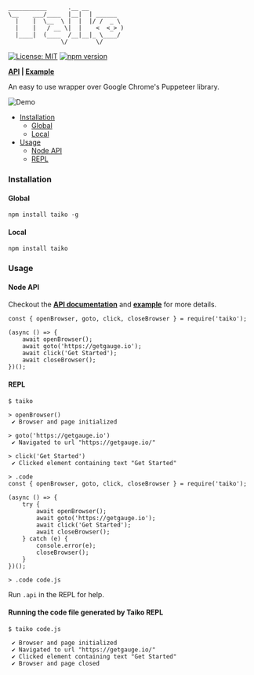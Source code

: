 ```
___________      .__ __
\__    ___/____  |__|  | ______
  |    |  \__  \ |  |  |/ /  _ \
  |    |   / __ \|  |    <  <_> )
  |____|  (____  /__|__|_ \____/
               \/        \/
```
[![License: MIT](https://img.shields.io/badge/License-MIT-blue.svg)](https://opensource.org/licenses/MIT) [![npm version](https://badge.fury.io/js/taiko.svg)](https://badge.fury.io/js/taiko)

**[API](https://getgauge.github.io/Taiko/) | [Example](https://github.com/getgauge-examples/js_puppeteer)**

An easy to use wrapper over Google Chrome's Puppeteer library.

![Demo](https://user-images.githubusercontent.com/5915802/32775920-e4778394-c956-11e7-9afc-63580f987cf4.gif)

* [Installation](#installation)
  * [Global](#global)
  * [Local](#local)
* [Usage](#usage)
  * [Node API](#node-api)
  * [REPL](#repl)

### Installation

#### Global
```
npm install taiko -g
```

#### Local
```
npm install taiko
```

### Usage

#### Node API

Checkout the **[API documentation](https://getgauge.github.io/Taiko/)** and **[example](https://github.com/getgauge-examples/js_puppeteer)** for more details.

```
const { openBrowser, goto, click, closeBrowser } = require('taiko');

(async () => {
    await openBrowser();
    await goto('https://getgauge.io');
    await click('Get Started');
    await closeBrowser();
})();
```

#### REPL

```
$ taiko
```
```
> openBrowser()
 ✔ Browser and page initialized

> goto('https://getgauge.io')
 ✔ Navigated to url "https://getgauge.io/"

> click('Get Started')
 ✔ Clicked element containing text "Get Started"

> .code
const { openBrowser, goto, click, closeBrowser } = require('taiko');

(async () => {
    try {
        await openBrowser();
        await goto('https://getgauge.io');
        await click('Get Started');
        await closeBrowser();
    } catch (e) {
        console.error(e);
        closeBrowser();
    }
})();

> .code code.js
```

Run `.api` in the REPL for help.

#### Running the code file generated by Taiko REPL

```
$ taiko code.js
```
```
 ✔ Browser and page initialized
 ✔ Navigated to url "https://getgauge.io/"
 ✔ Clicked element containing text "Get Started"
 ✔ Browser and page closed
```
